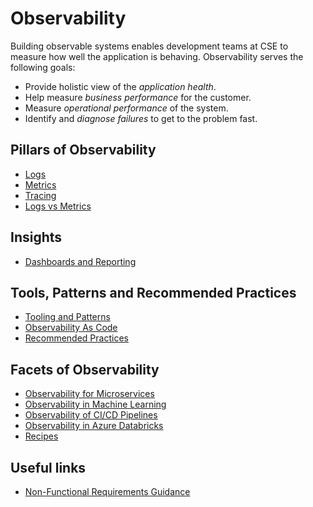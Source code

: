 # Observability

Building observable systems enables development teams at CSE to measure how well the application is behaving. Observability serves the following goals:

- Provide holistic view of the _application health_.
- Help measure _business performance_ for the customer.
- Measure _operational performance_ of the system.
- Identify and _diagnose failures_ to get to the problem fast.

## Pillars of Observability

- [Logs](pillars/logging.md)
- [Metrics](pillars/metrics.md)
- [Tracing](pillars/tracing.md)
- [Logs vs Metrics](log-vs-metric.md)

## Insights

- [Dashboards and Reporting](pillars/dashboard.md)

## Tools, Patterns and Recommended Practices

- [Tooling and Patterns](tools/README.md)
- [Observability As Code](observability-as-code.md)
- [Recommended Practices](best-practices.md)

## Facets of Observability

- [Observability for Microservices](microservices.md)
- [Observability in Machine Learning](ml-observability.md)
- [Observability of CI/CD Pipelines](observability-pipelines.md)
- [Observability in Azure Databricks](observability-databricks.md)
- [Recipes](recipes-observability.md)

## Useful links

- [Non-Functional Requirements Guidance](../design/design-patterns/non-functional-requirements-capture-guide.md)
